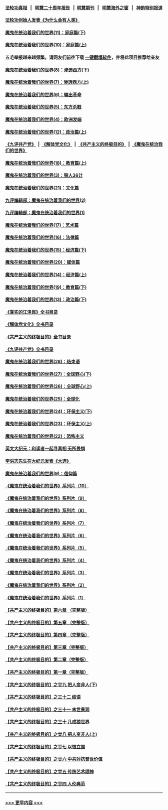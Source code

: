 #### [法轮功真相](https://github.com/gfw-breaker/truth/blob/master/README.md?t=0) &nbsp;&nbsp;|&nbsp;&nbsp; [明慧二十周年报告](https://github.com/gfw-breaker/mh-reports/blob/master/README.md?t=0) &nbsp;&nbsp;|&nbsp;&nbsp;[明慧期刊](https://github.com/gfw-breaker/mh-qikan) &nbsp;&nbsp;|&nbsp;&nbsp; [明慧海外之窗](https://github.com/gfw-breaker/mh-news/blob/master/README.md?t=0) &nbsp;&nbsp;|&nbsp;&nbsp; [神韵特别报道](https://github.com/gfw-breaker/mh-news/blob/master/shenyun.md?t=0)
#### [法轮功创始人发表《为什么会有人类》](../pages/nsc422/n13912117.md?t=02220043) 
#### [魔鬼在统治着我们的世界(11)：家庭篇(下)](../pages/nsc422/n10440961.md?t=02220043) 
#### [魔鬼在统治着我们的世界(10)：家庭篇(上)](../pages/nsc422/n10435448.md?t=02220043) 
#### 五毛举报越来越频繁，请网友们前往下载 [一键翻墙软件](https://github.com/gfw-breaker/ssr-accounts)，并将此项目推荐给亲友
#### [魔鬼在统治着我们的世界(8)：渗透西方(下)](../pages/nsc422/n10429603.md?t=02220043) 
#### [魔鬼在统治着我们的世界(7)：渗透西方(上)](../pages/nsc422/n10426013.md?t=02220043) 
#### [魔鬼在统治着我们的世界(6)：输出革命](../pages/nsc422/n10421536.md?t=02220043) 
#### [魔鬼在统治着我们的世界(5)：东方杀戮](../pages/nsc422/n10417707.md?t=02220043) 
#### [魔鬼在统治着我们的世界(4)：欧洲发端](../pages/nsc422/n10414890.md?t=02220043) 
#### [魔鬼在统治着我们的世界(12)：政治篇(上)](../pages/nsc422/n10444576.md?t=02220043) 
#### [《九评共产党》](https://github.com/begood0513/9ping.md/blob/master/README.md) &nbsp;|&nbsp; [《解体党文化》](../../../../jtdwh.md/blob/master/README.md)  &nbsp;|&nbsp; [《共产主义的终极目的》](../../../../gczydzjmd.md/blob/master/README.md) &nbsp;|&nbsp; [《魔鬼在统治我们的世界》](../../../../mgztzwmdsj.md/blob/master/README.md) 
#### [魔鬼在统治着我们的世界(18)：教育篇(上)](../pages/nsc422/n10526970.md?t=02220043) 
#### [魔鬼在统治着我们的世界(3)：毁人36计](../pages/nsc422/n10411583.md?t=02220043) 
#### [魔鬼在统治着我们的世界(21)：文化篇](../pages/nsc422/n10597706.md?t=02220043) 
#### [九评编辑部：魔鬼在统治着我们的世界(2)](../pages/nsc422/n10410036.md?t=02220043) 
#### [九评编辑部：魔鬼在统治着我们的世界(1)](../pages/nsc422/n10406825.md?t=02220043) 
#### [魔鬼在统治着我们的世界(17)：艺术篇](../pages/nsc422/n10499093.md?t=02220043) 
#### [魔鬼在统治着我们的世界(16)：法律篇](../pages/nsc422/n10485969.md?t=02220043) 
#### [魔鬼在统治着我们的世界(15)：经济篇(下)](../pages/nsc422/n10469975.md?t=02220043) 
#### [魔鬼在统治着我们的世界(20)：媒体篇](../pages/nsc422/n10586579.md?t=02220043) 
#### [魔鬼在统治着我们的世界(14)：经济篇(上)](../pages/nsc422/n10457370.md?t=02220043) 
#### [魔鬼在统治着我们的世界(19)：教育篇(下)](../pages/nsc422/n10564808.md?t=02220043) 
#### [魔鬼在统治着我们的世界(13)：政治篇(下)](../pages/nsc422/n10448270.md?t=02220043) 
#### [《真实的江泽民》全书目录](../pages/nsc422/n13721399.md?t=02220043) 
#### [《解体党文化》全书目录](../pages/nsc422/n13721157.md?t=02220043) 
#### [《共产主义的终极目的》全书目录](../pages/nsc422/n13721048.md?t=02220043) 
#### [《九评共产党》全书目录](../pages/nsc422/n13708085.md?t=02220043) 
#### [魔鬼在统治着我们的世界(28)：结束语](../pages/nsc422/n10936246.md?t=02220043) 
#### [魔鬼在统治着我们的世界(27)：全球野心(下)](../pages/nsc422/n10928319.md?t=02220043) 
#### [魔鬼在统治着我们的世界(26)：全球野心(上)](../pages/nsc422/n10900318.md?t=02220043) 
#### [魔鬼在统治着我们的世界(25)：全球化](../pages/nsc422/n10788205.md?t=02220043) 
#### [魔鬼在统治着我们的世界(24)：环保主义(下)](../pages/nsc422/n10695307.md?t=02220043) 
#### [魔鬼在统治着我们的世界(23)：环保主义(上)](../pages/nsc422/n10688613.md?t=02220043) 
#### [魔鬼在统治着我们的世界(22)：恐怖主义](../pages/nsc422/n10614727.md?t=02220043) 
#### [英文大纪元：和读者一起寻真相 无所畏惧](../pages/nsc422/n12542027.md?t=02220043) 
#### [李洪志先生在大纪元发表《大选》](../pages/nsc422/n12534746.md?t=02220043) 
#### [魔鬼在统治着我们的世界(9)：信仰篇](../pages/nsc422/n10432159.md?t=02220043) 
#### [《魔鬼在统治着我们的世界》系列片（10）](../pages/nsc422/n12292670.md?t=02220043) 
#### [《魔鬼在统治着我们的世界》系列片（9）](../pages/nsc422/n12290859.md?t=02220043) 
#### [《魔鬼在统治着我们的世界》系列片（8）](../pages/nsc422/n12287445.md?t=02220043) 
#### [《魔鬼在统治着我们的世界》系列片（7）](../pages/nsc422/n12283425.md?t=02220043) 
#### [《魔鬼在统治着我们的世界》系列片（6）](../pages/nsc422/n12282314.md?t=02220043) 
#### [《魔鬼在统治着我们的世界》系列片（5）](../pages/nsc422/n12281419.md?t=02220043) 
#### [《魔鬼在统治着我们的世界》系列片（4）](../pages/nsc422/n12274024.md?t=02220043) 
#### [《魔鬼在统治着我们的世界》系列片（3）](../pages/nsc422/n12271322.md?t=02220043) 
#### [《魔鬼在统治着我们的世界》系列片（2）](../pages/nsc422/n12269049.md?t=02220043) 
#### [《魔鬼在统治着我们的世界》系列片（1）](../pages/nsc422/n12267575.md?t=02220043) 
#### [【共产主义的终极目的】第六章 （完整版）](../pages/nsc422/n11428913.md?t=02220043) 
#### [【共产主义的终极目的】第五章 （完整版）](../pages/nsc422/n11428912.md?t=02220043) 
#### [【共产主义的终极目的】第四章 （完整版）](../pages/nsc422/n11428907.md?t=02220043) 
#### [【共产主义的终极目的】第三章（完整版）](../pages/nsc422/n11428848.md?t=02220043) 
#### [【共产主义的终极目的】第二章（完整版）](../pages/nsc422/n11428831.md?t=02220043) 
#### [【共产主义的终极目的】第一章（完整版）](../pages/nsc422/n11417651.md?t=02220043) 
#### [【共产主义的终极目的】之廿九 把人变非人(下)](../pages/nsc422/n11344140.md?t=02220043) 
#### [【共产主义的终极目的】之三十二 结语](../pages/nsc422/n11360535.md?t=02220043) 
#### [【共产主义的终极目的】之三十一 末世景观](../pages/nsc422/n11351129.md?t=02220043) 
#### [【共产主义的终极目的】之三十 几成狼世界](../pages/nsc422/n11348280.md?t=02220043) 
#### [【共产主义的终极目的】之廿八 把人变非人(上)](../pages/nsc422/n11340492.md?t=02220043) 
#### [【共产主义的终极目的】之廿七 以恨立国](../pages/nsc422/n11336944.md?t=02220043) 
#### [【共产主义的终极目的】之廿六 中共对抗普世价值](../pages/nsc422/n11324785.md?t=02220043) 
#### [【共产主义的终极目的】之廿五 传统艺术颂神](../pages/nsc422/n11296396.md?t=02220043) 
#### [【共产主义的终极目的】之廿四 人伦典范](../pages/nsc422/n11296397.md?t=02220043) 

----
#### [ >>> 更早内容 <<< ](../indexes/nsc422-earlier.md)
